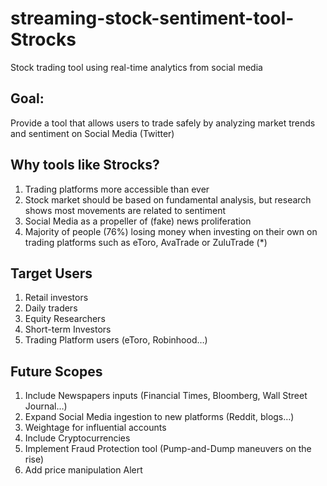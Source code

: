 # streaming-stock-sentiment-tool-Strocks
Stock trading tool using real-time analytics from social media 

## Goal:
Provide a tool that allows users to trade safely by analyzing market trends and sentiment on Social Media (Twitter)

## Why tools like Strocks?
1. Trading platforms more accessible than ever
2. Stock market should be based on fundamental analysis, but research shows most movements are related to sentiment
3. Social Media as a propeller of (fake) news proliferation
4. Majority of people (76%) losing money when investing on their own on trading platforms such as eToro, AvaTrade or ZuluTrade (*)

## Target Users
1. Retail investors
2. Daily traders
3. Equity Researchers
4. Short-term Investors
5. Trading Platform users (eToro, Robinhood…)

## Future Scopes
1. Include Newspapers inputs (Financial Times, Bloomberg, Wall Street Journal…)
2. Expand Social Media ingestion to new platforms (Reddit, blogs…)
3. Weightage for influential accounts
4. Include Cryptocurrencies
5. Implement Fraud Protection tool (Pump-and-Dump maneuvers on the rise)
6. Add price manipulation Alert



